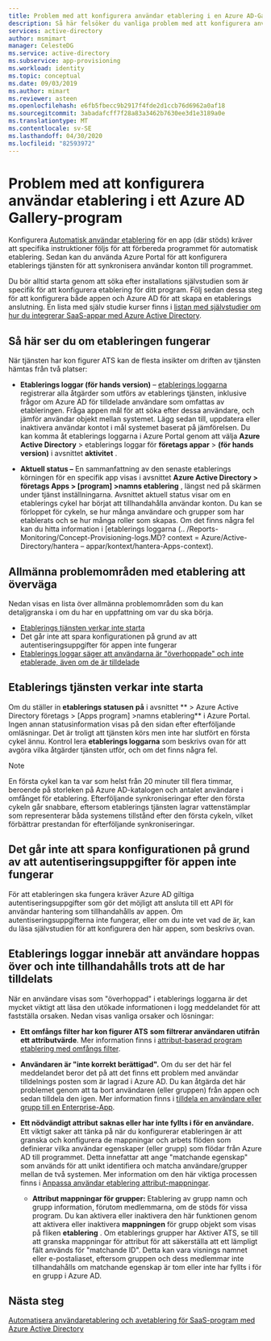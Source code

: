 ```yaml
---
title: Problem med att konfigurera användar etablering i en Azure AD-Galleri-app
description: Så här felsöker du vanliga problem med att konfigurera användar etablering till ett program som redan finns med i Azure AD-programgalleriet
services: active-directory
author: msmimart
manager: CelesteDG
ms.service: active-directory
ms.subservice: app-provisioning
ms.workload: identity
ms.topic: conceptual
ms.date: 09/03/2019
ms.author: mimart
ms.reviewer: asteen
ms.openlocfilehash: e6fb5fbecc9b2917f4fde2d1ccb76d6962a0af18
ms.sourcegitcommit: 3abadafcff7f28a83a3462b7630ee3d1e3189a0e
ms.translationtype: MT
ms.contentlocale: sv-SE
ms.lasthandoff: 04/30/2020
ms.locfileid: "82593972"
---
```

# <a name="problem-configuring-user-provisioning-to-an-azure-ad-gallery-application"></a>Problem med att konfigurera användar etablering i ett Azure AD Gallery-program

Konfigurera [Automatisk användar etablering](user-provisioning.md) för en app (där stöds) kräver att specifika instruktioner följs för att förbereda programmet för automatisk etablering. Sedan kan du använda Azure Portal för att konfigurera etablerings tjänsten för att synkronisera användar konton till programmet.

Du bör alltid starta genom att söka efter installations självstudien som är specifik för att konfigurera etablering för ditt program. Följ sedan dessa steg för att konfigurera både appen och Azure AD för att skapa en etablerings anslutning. En lista med själv studie kurser finns i [listan med självstudier om hur du integrerar SaaS-appar med Azure Active Directory](../saas-apps/tutorial-list.md).

## <a name="how-to-see-if-provisioning-is-working"></a>Så här ser du om etableringen fungerar 

När tjänsten har kon figurer ATS kan de flesta insikter om driften av tjänsten hämtas från två platser:

-   **Etablerings loggar (för hands version)** – [etablerings loggarna](../reports-monitoring/concept-provisioning-logs.md?context=azure/active-directory/manage-apps/context/manage-apps-context) registrerar alla åtgärder som utförs av etablerings tjänsten, inklusive frågor om Azure AD för tilldelade användare som omfattas av etableringen. Fråga appen mål för att söka efter dessa användare, och jämför användar objekt mellan systemet. Lägg sedan till, uppdatera eller inaktivera användar kontot i mål systemet baserat på jämförelsen. Du kan komma åt etablerings loggarna i Azure Portal genom att välja **Azure Active Directory** &gt; etablerings loggar för **företags appar** &gt; **(för hands version)** i avsnittet **aktivitet** .

-   **Aktuell status –** En sammanfattning av den senaste etablerings körningen för en specifik app visas i avsnittet **Azure Active Directory &gt; företags Apps &gt; \[program\] &gt;namns etablering** , längst ned på skärmen under tjänst inställningarna. Avsnittet aktuell status visar om en etablerings cykel har börjat att tillhandahålla användar konton. Du kan se förloppet för cykeln, se hur många användare och grupper som har etablerats och se hur många roller som skapas. Om det finns några fel kan du hitta information i [etablerings loggarna (.. /Reports-Monitoring/Concept-Provisioning-logs.MD? context = Azure/Active-Directory/hantera – appar/kontext/hantera-Apps-context).

## <a name="general-problem-areas-with-provisioning-to-consider"></a>Allmänna problemområden med etablering att överväga

Nedan visas en lista över allmänna problemområden som du kan detaljgranska i om du har en uppfattning om var du ska börja.

* [Etablerings tjänsten verkar inte starta](#provisioning-service-does-not-appear-to-start)
* Det går inte att spara konfigurationen på grund av att autentiseringsuppgifter för appen inte fungerar
* [Etablerings loggar säger att användarna är "överhoppade" och inte etablerade, även om de är tilldelade](#provisioning-logs-say-users-are-skipped-and-not-provisioned-even-though-they-are-assigned)

## <a name="provisioning-service-does-not-appear-to-start"></a>Etablerings tjänsten verkar inte starta

Om du ställer in **etablerings statusen** **på** i avsnittet ** &gt; Azure Active Directory företags &gt; \[Apps program\] &gt;namns etablering** i Azure Portal. Ingen annan statusinformation visas på den sidan efter efterföljande omläsningar. Det är troligt att tjänsten körs men inte har slutfört en första cykel ännu. Kontrol lera **etablerings loggarna** som beskrivs ovan för att avgöra vilka åtgärder tjänsten utför, och om det finns några fel.

>[!NOTE]
>En första cykel kan ta var som helst från 20 minuter till flera timmar, beroende på storleken på Azure AD-katalogen och antalet användare i omfånget för etablering. Efterföljande synkroniseringar efter den första cykeln går snabbare, eftersom etablerings tjänsten lagrar vattenstämplar som representerar båda systemens tillstånd efter den första cykeln, vilket förbättrar prestandan för efterföljande synkroniseringar.
>
>

## <a name="cant-save-configuration-due-to-app-credentials-not-working"></a>Det går inte att spara konfigurationen på grund av att autentiseringsuppgifter för appen inte fungerar

För att etableringen ska fungera kräver Azure AD giltiga autentiseringsuppgifter som gör det möjligt att ansluta till ett API för användar hantering som tillhandahålls av appen. Om autentiseringsuppgifterna inte fungerar, eller om du inte vet vad de är, kan du läsa självstudien för att konfigurera den här appen, som beskrivs ovan.

## <a name="provisioning-logs-say-users-are-skipped-and-not-provisioned-even-though-they-are-assigned"></a>Etablerings loggar innebär att användare hoppas över och inte tillhandahålls trots att de har tilldelats

När en användare visas som "överhoppad" i etablerings loggarna är det mycket viktigt att läsa den utökade informationen i logg meddelandet för att fastställa orsaken. Nedan visas vanliga orsaker och lösningar:

- **Ett omfångs filter har kon figurer ATS** **som filtrerar användaren utifrån ett attributvärde**. Mer information finns i [attribut-baserad program etablering med omfångs filter](../app-provisioning/define-conditional-rules-for-provisioning-user-accounts.md).

- **Användaren är "inte korrekt berättigad".** Om du ser det här fel meddelandet beror det på att det finns ett problem med användar tilldelnings posten som är lagrad i Azure AD. Du kan åtgärda det här problemet genom att ta bort användaren (eller gruppen) från appen och sedan tilldela den igen. Mer information finns i [tilldela en användare eller grupp till en Enterprise-App](../manage-apps/assign-user-or-group-access-portal.md).

- **Ett nödvändigt attribut saknas eller har inte fyllts i för en användare.** Ett viktigt saker att tänka på när du konfigurerar etableringen är att granska och konfigurera de mappningar och arbets flöden som definierar vilka användar egenskaper (eller grupp) som flödar från Azure AD till programmet. Detta innefattar att ange "matchande egenskap" som används för att unikt identifiera och matcha användare/grupper mellan de två systemen. Mer information om den här viktiga processen finns i [Anpassa användar etablering attribut-mappningar](../app-provisioning/customize-application-attributes.md).

  * **Attribut mappningar för grupper:** Etablering av grupp namn och grupp information, förutom medlemmarna, om de stöds för vissa program. Du kan aktivera eller inaktivera den här funktionen genom att aktivera eller inaktivera **mappningen** för grupp objekt som visas på fliken **etablering** . Om etablerings grupper har Aktiver ATS, se till att granska mappningar för attribut för att säkerställa att ett lämpligt fält används för "matchande ID". Detta kan vara visnings namnet eller e-postaliaset, eftersom gruppen och dess medlemmar inte tillhandahålls om matchande egenskap är tom eller inte har fyllts i för en grupp i Azure AD.

## <a name="next-steps"></a>Nästa steg
[Automatisera användaretablering och avetablering för SaaS-program med Azure Active Directory](user-provisioning.md)
